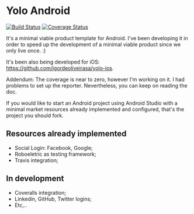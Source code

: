 Yolo Android
====================
[![Build Status](https://travis-ci.org/igordeoliveirasa/yolo-android.svg?branch=master)](https://travis-ci.org/igordeoliveirasa/yolo-android)
[![Coverage Status](https://img.shields.io/coveralls/igordeoliveirasa/yolo-android.svg)](https://coveralls.io/r/igordeoliveirasa/yolo-android?branch=master)

It's a minimal viable product template for Android. I've been developing it in order to speed up the development of a minimal viable product since we only live once. :)

It's been also being developed for iOS: https://github.com/igordeoliveirasa/yolo-ios.

Addendum: The coverage is near to zero, however I'm working on it. I had problems to set up the reporter. Nevertheless, you can keep on reading the doc.

If you would like to start an Android project using Android Studio with a minimal market resources already implemented and configured, that's the project you should fork.

Resources already implemented
--------------------
- Social Login: Facebook, Google;
- Roboeletric as testing framework;
- Travis integration;

In development
--------------------
- Coveralls integration;
- Linkedin, GitHub, Twitter logins;
- Etc,..
